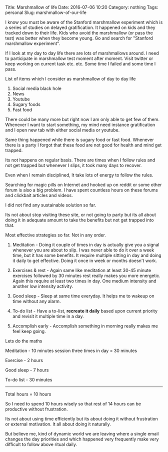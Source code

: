Title: Marshmallow of life
Date: 2016-07-06 10:20
Category: nothing
Tags: personal
Slug: marshmallow-of-our-life

I know you must be aware of the Stanford marshmallow experiment which is a series of studies on delayed gratification. It happened on kids and they tracked down to their life. Kids who avoid the marshmallow (or pass the test) was better when they become young. Go and search for "Stanford marshmallow experiment".

If I look at my day to day life there are lots of marshmallows around. I need to participate in marshmallow test moment after moment. Visit twitter or keep working on current task etc. etc. Some time I failed and some time I pass.

List of items which I consider as marshmallow of day to day life

1. Social media black hole
2. News
3. Youtube
4. Sugary foods
5. Fast food


There could be many more but right now I am only able to get few of them. Whenever I want to start something, my mind need instance gratification and I open new tab with either social media or youtube.

Same thing happened while there is sugary food or fast food. Whenever there is a party I forgot that these food are not good for health and  mind get trapped.

Its not happens on regular basis. There are times when I follow rules and not get trapped but whenever I slips, it took many days to recover.

Even when I remain disciplined, It take lots of energy to follow the rules.

Searching for magic pills on Internet and hooked up on reddit or some other forum is also a big problem. I have spent countless hours on these forums and clickbait articles and videos.

I did not find any sustainable solution so far. 

Its not about stop visiting these site, or not going to party but its all about doing it in adequate amount to take the benefits but not get trapped into that.

Most effective strategies so far. Not in any order.

1. Meditation  - Doing it couple of times in day is actually give you a signal whenever you are about to slip. I was never able to do it over a week time, but it has some benefits. It require multiple sitting in day and doing it daily to get effective. Doing it once in week or months doesn't work. 

2. Exercises & rest  - Again same like meditation at least 30-45 minute exercises followed by 30 minutes rest really makes you more energetic. Again this require at least two times in day. One medium intensity and another low intensity activity.

3. Good sleep - Sleep at same time everyday. It helps me to wakeup on time without any alarm.

4. To-do list - Have a to-list, **recreate it daily** based upon current priority and revisit it multiple time in a day.

5. Accomplish early - Accomplish something in morning really makes me feel keep going. 

Lets do the maths

Meditation - 10 minutes session three times in day  = 30 minutes

Exercise  - 2 hours 

Good sleep - 7 hours

To-do list - 30 minutes

--------------------------

Total hours   = 10 hours 

So I need to spend 10 hours wisely so that rest of 14 hours can be productive without frustration.

Its not about using time efficiently but its about doing it without frustration or external motivation. It all about doing it naturally. 

But believe me, kind of dynamic world we are leaving where a single email changes the day priorities and which happened very frequently make very difficult to follow above ritual daily.

